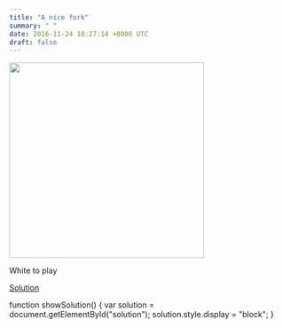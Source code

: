 ```yaml
---
title: "A nice fork"
summary: " "
date: 2016-11-24 10:27:14 +0000 UTC
draft: false
---
```

<img class="alignnone size-medium" src="http://imgur.com/uUb2vnOl.png" alt="" width="351" height="353" />

White to play
<div><a href="#">Solution</a></div>
<div id="solution" style="display:none;"><b>Nd5</b> (wins a knight, as if queen takes, then fork on e7)</div>

  function showSolution() {
    var solution = document.getElementById("solution");
    solution.style.display = "block";
  }
